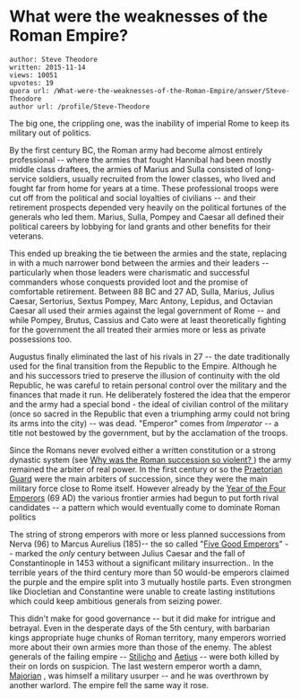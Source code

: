 # What were the weaknesses of the Roman Empire?

	author: Steve Theodore
	written: 2015-11-14
	views: 10051
	upvotes: 19
	quora url: /What-were-the-weaknesses-of-the-Roman-Empire/answer/Steve-Theodore
	author url: /profile/Steve-Theodore


The big one, the crippling one, was the inability of imperial Rome to keep its military out of politics. 

By the first century BC, the Roman army had become almost entirely professional -- where the armies that fought Hannibal had been mostly middle class draftees, the armies of Marius and Sulla consisted of long-service soldiers, usually recruited from the lower classes, who lived and fought far from home for years at a time. These professional troops were cut off from the political and social loyalties of civilians -- and their retirement prospects depended very heavily on the political fortunes of the generals who led them. Marius, Sulla, Pompey and Caesar all defined their political careers by lobbying for land grants and other benefits for their veterans. 

This ended up breaking the tie between the armies and the state, replacing in with a much narrower bond between the armies and their leaders -- particularly when those leaders were charismatic and successful commanders whose conquests provided loot and the promise of comfortable retirement. Between 88 BC and 27 AD, Sulla, Marius, Julius Caesar, Sertorius, Sextus Pompey, Marc Antony, Lepidus, and Octavian Caesar all used their armies against the legal government of Rome -- and while Pompey, Brutus, Cassius and Cato were at least theoretically fighting for the government the all treated their armies more or less as private possessions too.

Augustus finally eliminated the last of his rivals in 27 -- the date traditionally used for the final transition from the Republic to the Empire. Although he and his successors tried to preserve the illusion of continuity with the old Republic, he was careful to retain personal control over the military and the finances that made it run. He deliberately fostered the idea that the emperor and the army had a special bond - the ideal of civilian control of the military (once so sacred in the Republic that even a triumphing army could not bring its arms into the city) -- was dead. "Emperor" comes from _Imperator --_ a title not bestowed by the government, but by the acclamation of the troops.

Since the Romans never evolved either a written constitution or a strong dynastic system (see [Why was the Roman succession so violent? ](https://www.quora.com/Why-was-the-Roman-succession-so-violent-Why-werent-they-able-to-establish-a-functional-succession-system-like-other-large-empires)) the army remained the arbiter of real power. In the first century or so the [Praetorian Guard](https://en.wikipedia.org/wiki/Praetorian_Guard) were the main arbiters of succession, since they were the main military force close to Rome itself. However already by the [Year of the Four Emperors](https://en.wikipedia.org/wiki/Year_of_the_Four_Emperors) (69 AD) the various frontier armies had begun to put forth rival candidates -- a pattern which would eventually come to dominate Roman politics

The string of strong emperors with more or less planned successions from Nerva (96) to Marcus Aurelius (185)-- the so called "[Five Good Emperors](http://www.britannica.com/topic/Five-Good-Emperors)" -- marked the _only_  century between Julius Caesar and the fall of Constantinople in 1453 without a significant military insurrection.. In the terrible years of the third century more than 50 would-be emperors claimed the purple and the empire split into 3 mutually hostile parts. Even strongmen like Diocletian and Constantine were unable to create lasting institutions which could keep ambitious generals from seizing power. 

This didn't make for good governance -- but it did make for intrigue and betrayal. Even in the desperate days of the 5th century, with barbarian kings appropriate huge chunks of Roman territory, many emperors worried more about their own armies more than those of the enemy. The ablest generals of the failing empire -- [Stilicho](http://Stilicho) and [Aetius](http://Aetius) -- were both killed by their on lords on suspicion. The last western emperor worth a damn, [Majorian](http://Majorian) , was himself a military usurper -- and he was overthrown by another warlord. The empire fell the same way it rose.


